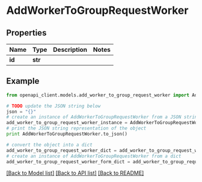 # AddWorkerToGroupRequestWorker


## Properties
Name | Type | Description | Notes
------------ | ------------- | ------------- | -------------
**id** | **str** |  | 

## Example

```python
from openapi_client.models.add_worker_to_group_request_worker import AddWorkerToGroupRequestWorker

# TODO update the JSON string below
json = "{}"
# create an instance of AddWorkerToGroupRequestWorker from a JSON string
add_worker_to_group_request_worker_instance = AddWorkerToGroupRequestWorker.from_json(json)
# print the JSON string representation of the object
print AddWorkerToGroupRequestWorker.to_json()

# convert the object into a dict
add_worker_to_group_request_worker_dict = add_worker_to_group_request_worker_instance.to_dict()
# create an instance of AddWorkerToGroupRequestWorker from a dict
add_worker_to_group_request_worker_form_dict = add_worker_to_group_request_worker.from_dict(add_worker_to_group_request_worker_dict)
```
[[Back to Model list]](../README.md#documentation-for-models) [[Back to API list]](../README.md#documentation-for-api-endpoints) [[Back to README]](../README.md)


